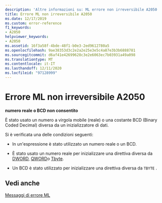 ```yaml
---
description: 'Altre informazioni su: ML errore non irreversibile A2050'
title: Errore ML non irreversibile A2050
ms.date: 12/17/2019
ms.custom: error-reference
f1_keywords:
- A2050
helpviewer_keywords:
- A2050
ms.assetid: 16f3a58f-4bde-48f1-b0e3-2ed9612780a5
ms.openlocfilehash: 9ae38353d3c2e2a2e25e3e5c4a87e3b3b6888781
ms.sourcegitcommit: d6af41e42699628c3e2e6063ec7b03931a49a098
ms.translationtype: MT
ms.contentlocale: it-IT
ms.lasthandoff: 12/11/2020
ms.locfileid: "97128999"
---
```

# <a name="ml-nonfatal-error-a2050"></a>Errore ML non irreversibile A2050

**numero reale o BCD non consentito**

È stato usato un numero a virgola mobile (reale) o una costante BCD (Binary Coded Decimal) diversa da un inizializzatore di dati.

Si è verificata una delle condizioni seguenti:

- In un'espressione è stato utilizzato un numero reale o un BCD.

- È stato usato un numero reale per inizializzare una direttiva diversa da [DWORD](dword.md), [QWORD](qword.md)o [Tbyte](tbyte.md).

- Un BCD è stato utilizzato per inizializzare una direttiva diversa da `TBYTE` .

## <a name="see-also"></a>Vedi anche

[Messaggi di errore ML](ml-error-messages.md)
